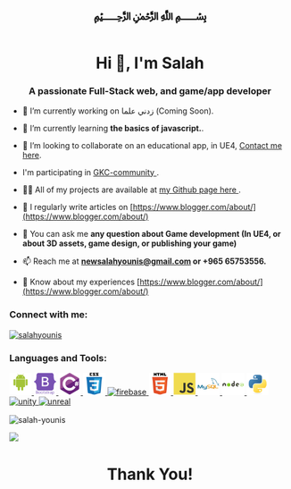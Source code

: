 
<h1 align="center">﷽</h1>
<h1 align="center">Hi 👋, I'm Salah</h1>
<h3 align="center">A passionate Full-Stack web, and game/app developer</h3>

- 🔭 I’m currently working on زدني علما (Coming Soon).

- 🌱 I’m currently learning **the basics of javascript.**.

- 🤝 I’m looking to collaborate on an educational app, in UE4, <a href="mailto:newsalahyounis.com">Contact me here</a>.

- I'm participating in <a href="https://gkc-online.com"> GKC-community </a>.

- 👨‍💻 All of my projects are available at <a href="https://github.com/Salah-Younis/Salah.Younis/edit/main/README.md"> my Github page here </a>.

- 📝 I regularly write articles on [https://www.blogger.com/about/](https://www.blogger.com/about/)

- 💬 You can ask me **any question about Game development (In UE4, or about 3D assets, game design, or publishing your game)**

- 📫 Reach me at **newsalahyounis@gmail.com or +965 65753556.**

- 📄 Know about my experiences [https://www.blogger.com/about/](https://www.blogger.com/about/)

<h3 align="left">Connect with me:</h3>
<p align="left">
<a href="https://codepen.io/salahyounis" target="blank"><img align="center" src="https://raw.githubusercontent.com/rahuldkjain/github-profile-readme-generator/master/src/images/icons/Social/codepen.svg" alt="salahyounis" height="30" width="40" /></a>
</p>

<h3 align="left">Languages and Tools:</h3>
<p align="left"> <a href="https://developer.android.com" target="_blank" rel="noreferrer"> <img src="https://raw.githubusercontent.com/devicons/devicon/master/icons/android/android-original-wordmark.svg" alt="android" width="40" height="40"/> </a> <a href="https://getbootstrap.com" target="_blank" rel="noreferrer"> <img src="https://raw.githubusercontent.com/devicons/devicon/master/icons/bootstrap/bootstrap-plain-wordmark.svg" alt="bootstrap" width="40" height="40"/> </a> <a href="https://www.w3schools.com/cs/" target="_blank" rel="noreferrer"> <img src="https://raw.githubusercontent.com/devicons/devicon/master/icons/csharp/csharp-original.svg" alt="csharp" width="40" height="40"/> </a> <a href="https://www.w3schools.com/css/" target="_blank" rel="noreferrer"> <img src="https://raw.githubusercontent.com/devicons/devicon/master/icons/css3/css3-original-wordmark.svg" alt="css3" width="40" height="40"/> </a> <a href="https://firebase.google.com/" target="_blank" rel="noreferrer"> <img src="https://www.vectorlogo.zone/logos/firebase/firebase-icon.svg" alt="firebase" width="40" height="40"/> </a> <a href="https://www.w3.org/html/" target="_blank" rel="noreferrer"> <img src="https://raw.githubusercontent.com/devicons/devicon/master/icons/html5/html5-original-wordmark.svg" alt="html5" width="40" height="40"/> </a> <a href="https://developer.mozilla.org/en-US/docs/Web/JavaScript" target="_blank" rel="noreferrer"> <img src="https://raw.githubusercontent.com/devicons/devicon/master/icons/javascript/javascript-original.svg" alt="javascript" width="40" height="40"/> </a> <a href="https://www.mysql.com/" target="_blank" rel="noreferrer"> <img src="https://raw.githubusercontent.com/devicons/devicon/master/icons/mysql/mysql-original-wordmark.svg" alt="mysql" width="40" height="40"/> </a> <a href="https://nodejs.org" target="_blank" rel="noreferrer"> <img src="https://raw.githubusercontent.com/devicons/devicon/master/icons/nodejs/nodejs-original-wordmark.svg" alt="nodejs" width="40" height="40"/> </a> <a href="https://www.python.org" target="_blank" rel="noreferrer"> <img src="https://raw.githubusercontent.com/devicons/devicon/master/icons/python/python-original.svg" alt="python" width="40" height="40"/> </a> <a href="https://unity.com/" target="_blank" rel="noreferrer"> <img src="https://www.vectorlogo.zone/logos/unity3d/unity3d-icon.svg" alt="unity" width="40" height="40"/> </a> <a href="https://unrealengine.com/" target="_blank" rel="noreferrer"> <img src="https://raw.githubusercontent.com/kenangundogan/fontisto/036b7eca71aab1bef8e6a0518f7329f13ed62f6b/icons/svg/brand/unreal-engine.svg" alt="unreal" width="40" height="40"/> </a> </p>

<p><img align="center" src="https://github-readme-stats.vercel.app/api/top-langs?username=salah-younis&show_icons=true&locale=en&layout=compact" alt="salah-younis" /></p>
<img src="https://c.tenor.com/2uyENRmiUt0AAAAC/coding.gif" >
<h1 align="center"> Thank You!</h1
